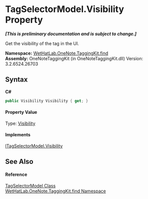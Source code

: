 # TagSelectorModel.Visibility Property 
 _**\[This is preliminary documentation and is subject to change.\]**_

Get the visibility of the tag in the UI.

**Namespace:**&nbsp;<a href="0e3a8efd-07d2-1709-b1cd-709153222081">WetHatLab.OneNote.TaggingKit.find</a><br />**Assembly:**&nbsp;OneNoteTaggingKit (in OneNoteTaggingKit.dll) Version: 3.2.6524.26703

## Syntax

**C#**<br />
``` C#
public Visibility Visibility { get; }
```


#### Property Value
Type: <a href="http://msdn2.microsoft.com/en-us/library/ms590101" target="_blank">Visibility</a>

#### Implements
<a href="5695fe7c-b2b9-468d-ca5c-1610951ccdb4">ITagSelectorModel.Visibility</a><br />

## See Also


#### Reference
<a href="093ecf68-9afb-f529-98a7-c27089162014">TagSelectorModel Class</a><br /><a href="0e3a8efd-07d2-1709-b1cd-709153222081">WetHatLab.OneNote.TaggingKit.find Namespace</a><br />